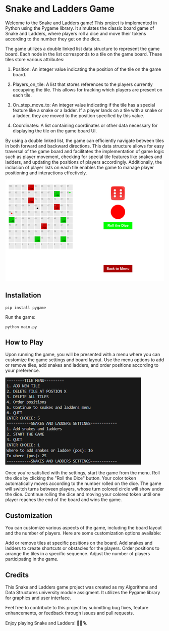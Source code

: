 # Snake and Ladders Game

Welcome to the Snake and Ladders game! This project is implemented in Python using the Pygame library. It simulates the classic board game of Snake and Ladders, where players roll a dice and move their tokens according to the number they get on the dice.

The game utilizes a double linked list data structure to represent the game board. Each node in the list corresponds to a tile on the game board. These tiles store various attributes:

1. Position: An integer value indicating the position of the tile on the game board.

2. Players_on_tile: A list that stores references to the players currently occupying the tile. This allows for tracking which players are present on each tile.

3. On_step_move_to: An integer value indicating if the tile has a special feature like a snake or a ladder. If a player lands on a tile with a snake or a ladder, they are moved to the position specified by this value.

4. Coordinates: A list containing coordinates or other data necessary for displaying the tile on the game board UI.

By using a double linked list, the game can efficiently navigate between tiles in both forward and backward directions. This data structure allows for easy traversal of the game board and facilitates the implementation of game logic such as player movement, checking for special tile features like snakes and ladders, and updating the positions of players accordingly. Additionally, the inclusion of player lists on each tile enables the game to manage player positioning and interactions effectively.

![Screenshot](img/play.png)

## Installation

    pip install pygame

Run the game:

    python main.py

## How to Play

Upon running the game, you will be presented with a menu where you can customize the game settings and board layout.
Use the menu options to add or remove tiles, add snakes and ladders, and order positions according to your preference.

![Screenshot](img/settings.png)

Once you're satisfied with the settings, start the game from the menu.
Roll the dice by clicking the "Roll the Dice" button.
Your color token automatically moves according to the number rolled on the dice.
The game will switch turns between players, whose turn colored circle will show under the dice.
Continue rolling the dice and moving your colored token until one player reaches the end of the board and wins the game.

## Customization

You can customize various aspects of the game, including the board layout and the number of players. Here are some customization options available:

Add or remove tiles at specific positions on the board.
Add snakes and ladders to create shortcuts or obstacles for the players.
Order positions to arrange the tiles in a specific sequence.
Adjust the number of players participating in the game.

## Credits

This Snake and Ladders game project was created as my Algorithms and Data Structures university module assigment. It utilizes the Pygame library for graphics and user interface.

Feel free to contribute to this project by submitting bug fixes, feature enhancements, or feedback through issues and pull requests.

Enjoy playing Snake and Ladders! 🎲🐍🪜
